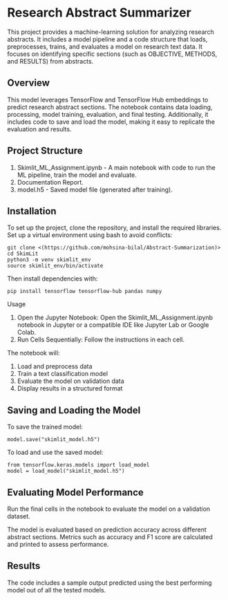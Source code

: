 # Research Abstract Summarizer
This project provides a machine-learning solution for analyzing research abstracts. It includes a model pipeline and a code structure that loads, preprocesses, trains, and evaluates a model on research text data. It focuses on identifying specific sections (such as OBJECTIVE, METHODS, and RESULTS) from abstracts.

## Overview
This model leverages TensorFlow and TensorFlow Hub embeddings to predict research abstract sections. The notebook contains data loading, processing, model training, evaluation, and final testing. Additionally, it includes code to save and load the model, making it easy to replicate the evaluation and results.

## Project Structure
1. Skimlit_ML_Assignment.ipynb - A main notebook with code to run the ML pipeline, train the model and evaluate.
2. Documentation Report.
3. model.h5 - Saved model file (generated after training).

## Installation
To set up the project, clone the repository, and install the required libraries. Set up a virtual environment using bash to avoid conflicts:

```
git clone <(https://github.com/mohsina-bilal/Abstract-Summarization)>
cd SkimLit
python3 -m venv skimlit_env
source skimlit_env/bin/activate  
```

Then install dependencies with:

```
pip install tensorflow tensorflow-hub pandas numpy
```

Usage
1. Open the Jupyter Notebook: Open the Skimlit_ML_Assignment.ipynb notebook in Jupyter or a compatible IDE like Jupyter Lab or Google Colab.
2. Run Cells Sequentially: Follow the instructions in each cell.

The notebook will:
1. Load and preprocess data
2. Train a text classification model
3. Evaluate the model on validation data
4. Display results in a structured format

## Saving and Loading the Model
To save the trained model:

```
model.save("skimlit_model.h5")
```

To load and use the saved model:

```
from tensorflow.keras.models import load_model
model = load_model("skimlit_model.h5")
```

## Evaluating Model Performance
Run the final cells in the notebook to evaluate the model on a validation dataset.

The model is evaluated based on prediction accuracy across different abstract sections. Metrics such as accuracy and F1 score are calculated and printed to assess performance.

## Results
The code includes a sample output predicted using the best performing model out of all the tested models.
